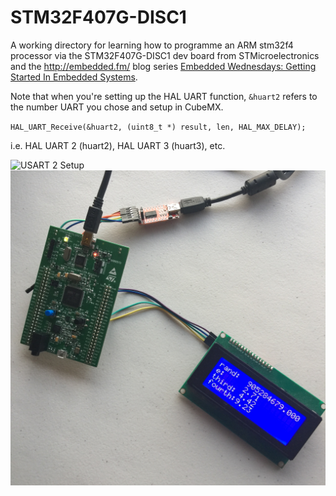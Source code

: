 # STM32F407G-DISC1

A working directory for learning how to programme an ARM stm32f4 processor via the STM32F407G-DISC1 dev board from STMicroelectronics and the http://embedded.fm/ blog series [Embedded Wednesdays: Getting Started In Embedded Systems](http://embedded.fm/blog/embedded-wednesdays).

Note that when you're setting up the HAL UART function, `&huart2` refers to the number UART you chose and setup in CubeMX.

`HAL_UART_Receive(&huart2, (uint8_t *) result, len, HAL_MAX_DELAY);`

i.e. HAL UART 2 (huart2), HAL UART 3 (huart3), etc.

![USART 2 Setup](/images/STM32F4_UART2_setup.png)
![20x4 LED Panel over i2c](/images/stm32f4_LED_Display.jpg)
